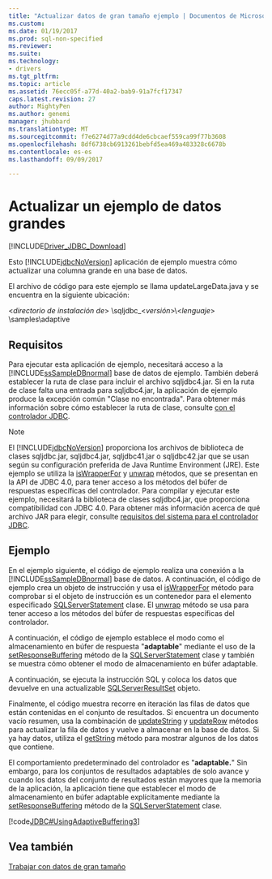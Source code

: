 ```yaml
---
title: "Actualizar datos de gran tamaño ejemplo | Documentos de Microsoft"
ms.custom: 
ms.date: 01/19/2017
ms.prod: sql-non-specified
ms.reviewer: 
ms.suite: 
ms.technology:
- drivers
ms.tgt_pltfrm: 
ms.topic: article
ms.assetid: 76ecc05f-a77d-40a2-bab9-91a7fcf17347
caps.latest.revision: 27
author: MightyPen
ms.author: genemi
manager: jhubbard
ms.translationtype: MT
ms.sourcegitcommit: f7e6274d77a9cdd4de6cbcaef559ca99f77b3608
ms.openlocfilehash: 8df6738cb6913261bebfd5ea469a483328c6678b
ms.contentlocale: es-es
ms.lasthandoff: 09/09/2017

---
```

# <a name="updating-large-data-sample"></a>Actualizar un ejemplo de datos grandes
[!INCLUDE[Driver_JDBC_Download](../../../includes/driver_jdbc_download.md)]

  Esto [!INCLUDE[jdbcNoVersion](../../../includes/jdbcnoversion_md.md)] aplicación de ejemplo muestra cómo actualizar una columna grande en una base de datos.  
  
 El archivo de código para este ejemplo se llama updateLargeData.java y se encuentra en la siguiente ubicación:  
  
 \<*directorio de instalación de*> \sqljdbc_\<*versión*>\\<*lenguaje*> \samples\adaptive  
  
## <a name="requirements"></a>Requisitos  
 Para ejecutar esta aplicación de ejemplo, necesitará acceso a la [!INCLUDE[ssSampleDBnormal](../../../includes/sssampledbnormal_md.md)] base de datos de ejemplo. También deberá establecer la ruta de clase para incluir el archivo sqljdbc4.jar. Si en la ruta de clase falta una entrada para sqljdbc4.jar, la aplicación de ejemplo produce la excepción común "Clase no encontrada". Para obtener más información sobre cómo establecer la ruta de clase, consulte [con el controlador JDBC](../../../connect/jdbc/using-the-jdbc-driver.md).  
  
> [!NOTE]  
>  El [!INCLUDE[jdbcNoVersion](../../../includes/jdbcnoversion_md.md)] proporciona los archivos de biblioteca de clases sqljdbc.jar, sqljdbc4.jar, sqljdbc41.jar o sqljdbc42.jar que se usan según su configuración preferida de Java Runtime Environment (JRE). Este ejemplo se utiliza la [isWrapperFor](../../../connect/jdbc/reference/iswrapperfor-method-sqlserverstatement.md) y [unwrap](../../../connect/jdbc/reference/unwrap-method-sqlserverstatement.md) métodos, que se presentan en la API de JDBC 4.0, para tener acceso a los métodos del búfer de respuestas específicas del controlador. Para compilar y ejecutar este ejemplo, necesitará la biblioteca de clases sqljdbc4.jar, que proporciona compatibilidad con JDBC 4.0. Para obtener más información acerca de qué archivo JAR para elegir, consulte [requisitos del sistema para el controlador JDBC](../../../connect/jdbc/system-requirements-for-the-jdbc-driver.md).  
  
## <a name="example"></a>Ejemplo  
 En el ejemplo siguiente, el código de ejemplo realiza una conexión a la [!INCLUDE[ssSampleDBnormal](../../../includes/sssampledbnormal_md.md)] base de datos. A continuación, el código de ejemplo crea un objeto de instrucción y usa el [isWrapperFor](../../../connect/jdbc/reference/iswrapperfor-method-sqlserverstatement.md) método para comprobar si el objeto de instrucción es un contenedor para el elemento especificado [SQLServerStatement](../../../connect/jdbc/reference/sqlserverstatement-class.md) clase. El [unwrap](../../../connect/jdbc/reference/unwrap-method-sqlserverstatement.md) método se usa para tener acceso a los métodos del búfer de respuestas específicas del controlador.  
  
 A continuación, el código de ejemplo establece el modo como el almacenamiento en búfer de respuesta "**adaptable**" mediante el uso de la [setResponseBuffering](../../../connect/jdbc/reference/setresponsebuffering-method-sqlserverstatement.md) método de la [SQLServerStatement](../../../connect/jdbc/reference/sqlserverstatement-class.md) clase y también se muestra cómo obtener el modo de almacenamiento en búfer adaptable.  
  
 A continuación, se ejecuta la instrucción SQL y coloca los datos que devuelve en una actualizable [SQLServerResultSet](../../../connect/jdbc/reference/sqlserverresultset-class.md) objeto.  
  
 Finalmente, el código muestra recorre en iteración las filas de datos que están contenidas en el conjunto de resultados. Si encuentra un documento vacío resumen, usa la combinación de [updateString](../../../connect/jdbc/reference/updatestring-method-sqlserverresultset.md) y [updateRow](../../../connect/jdbc/reference/updaterow-method-sqlserverresultset.md) métodos para actualizar la fila de datos y vuelve a almacenar en la base de datos. Si ya hay datos, utiliza el [getString](../../../connect/jdbc/reference/getstring-method-sqlserverresultset.md) método para mostrar algunos de los datos que contiene.  
  
 El comportamiento predeterminado del controlador es "**adaptable.**" Sin embargo, para los conjuntos de resultados adaptables de solo avance y cuando los datos del conjunto de resultados están mayores que la memoria de la aplicación, la aplicación tiene que establecer el modo de almacenamiento en búfer adaptable explícitamente mediante la [setResponseBuffering](../../../connect/jdbc/reference/setresponsebuffering-method-sqlserverstatement.md) método de la [SQLServerStatement](../../../connect/jdbc/reference/sqlserverstatement-class.md) clase.  
  
 [!code[JDBC#UsingAdaptiveBuffering3](../../../connect/jdbc/codesnippet/Java/updating-large-data-sample_1.java)]  
  
## <a name="see-also"></a>Vea también  
 [Trabajar con datos de gran tamaño](../../../connect/jdbc/working-with-large-data.md)  
  
  
